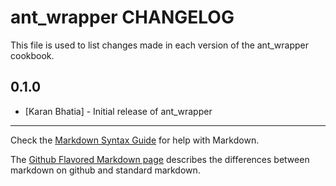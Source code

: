 ant_wrapper CHANGELOG
=====================

This file is used to list changes made in each version of the ant_wrapper cookbook.

0.1.0
-----
- [Karan Bhatia] - Initial release of ant_wrapper

- - -
Check the [Markdown Syntax Guide](http://daringfireball.net/projects/markdown/syntax) for help with Markdown.

The [Github Flavored Markdown page](http://github.github.com/github-flavored-markdown/) describes the differences between markdown on github and standard markdown.
